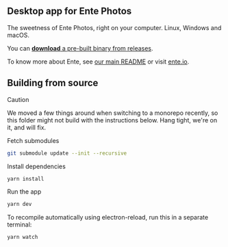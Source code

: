 ## Desktop app for Ente Photos

The sweetness of Ente Photos, right on your computer. Linux, Windows and macOS.

You can [**download** a pre-built binary from
releases](https://github.com/ente-io/photos-desktop/releases/latest).

To know more about Ente, see [our main README](../README.md) or visit
[ente.io](https://ente.io).

## Building from source

> [!CAUTION]
>
> We moved a few things around when switching to a monorepo recently, so this
> folder might not build with the instructions below. Hang tight, we're on it,
> and will fix.

Fetch submodules

```sh
git submodule update --init --recursive
```

Install dependencies

```sh
yarn install
```

Run the app

```sh
yarn dev
```

To recompile automatically using electron-reload, run this in a separate
terminal:

```bash
yarn watch
```
